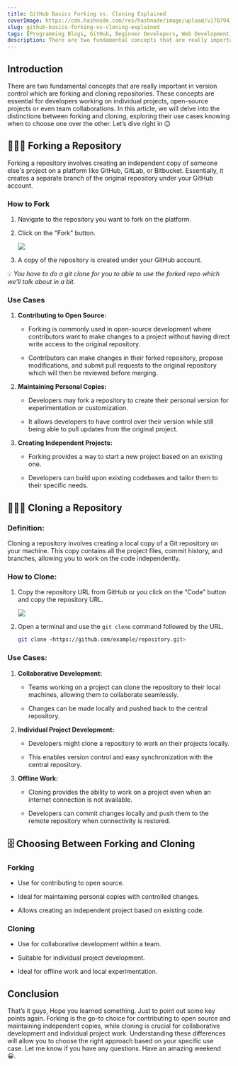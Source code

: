 ```yaml
---
title: GitHub Basics Forking vs. Cloning Explained
coverImage: https://cdn.hashnode.com/res/hashnode/image/upload/v1707941614952/9b1516ba-53c8-4d18-a63d-3669dba33305.jpeg
slug: github-basics-forking-vs-cloning-explained
tags: [Programming Blogs, GitHub, Beginner Developers, Web Development, JavaScript, Open Source]
description: There are two fundamental concepts that are really important in version control which are forking and cloning repositories
---
```


## Introduction

There are two fundamental concepts that are really important in version control which are forking and cloning repositories. These concepts are essential for developers working on individual projects, open-source projects or even team collaborations. In this article, we will delve into the distinctions between forking and cloning, exploring their use cases knowing when to choose one over the other. Let’s dive right in 😉

## 👨🏽‍💻 **Forking a Repository**

Forking a repository involves creating an independent copy of someone else's project on a platform like GitHub, GitLab, or Bitbucket. Essentially, it creates a separate branch of the original repository under your GitHub account.

### **How to Fork**

1. Navigate to the repository you want to fork on the platform.

2. Click on the "Fork" button.

    ![](https://cdn.hashnode.com/res/hashnode/image/upload/v1707941685075/be39d36a-d195-41e7-8ffe-8de33fb68c34.png )

3. A copy of the repository is created under your GitHub account.


💡 *You have to do a git clone for you to able to use the forked repo which we’ll talk about in a bit.*

### **Use Cases**

1. **Contributing to Open Source:**

    * Forking is commonly used in open-source development where contributors want to make changes to a project without having direct write access to the original repository.

    * Contributors can make changes in their forked repository, propose modifications, and submit pull requests to the original repository which will then be reviewed before merging.

2. **Maintaining Personal Copies:**

    * Developers may fork a repository to create their personal version for experimentation or customization.

    * It allows developers to have control over their version while still being able to pull updates from the original project.

3. **Creating Independent Projects:**

    * Forking provides a way to start a new project based on an existing one.

    * Developers can build upon existing codebases and tailor them to their specific needs.


## 🧑🏽‍💻 **Cloning a Repository**

### **Definition:**

Cloning a repository involves creating a local copy of a Git repository on your machine. This copy contains all the project files, commit history, and branches, allowing you to work on the code independently.

### **How to Clone:**

1. Copy the repository URL from GitHub or you click on the “Code” button and copy the repository URL.

    ![](https://cdn.hashnode.com/res/hashnode/image/upload/v1707941702926/80b31480-8a34-435f-9a70-699638707935.png )

2. Open a terminal and use the `git clone` command followed by the URL.

    ```bash
    git clone <https://github.com/example/repository.git>
    ```


### **Use Cases:**

1. **Collaborative Development:**

    * Teams working on a project can clone the repository to their local machines, allowing them to collaborate seamlessly.

    * Changes can be made locally and pushed back to the central repository.

2. **Individual Project Development:**

    * Developers might clone a repository to work on their projects locally.

    * This enables version control and easy synchronization with the central repository.

3. **Offline Work:**

    * Cloning provides the ability to work on a project even when an internet connection is not available.

    * Developers can commit changes locally and push them to the remote repository when connectivity is restored.


## 🗄️ **Choosing Between Forking and Cloning**

### **Forking**

* Use for contributing to open source.

* Ideal for maintaining personal copies with controlled changes.

* Allows creating an independent project based on existing code.


### **Cloning**

* Use for collaborative development within a team.

* Suitable for individual project development.

* Ideal for offline work and local experimentation.


## Conclusion

That’s it guys, Hope you learned something. Just to point out some key points again. Forking is the go-to choice for contributing to open source and maintaining independent copies, while cloning is crucial for collaborative development and individual project work. Understanding these differences will allow you to choose the right approach based on your specific use case. Let me know if you have any questions. Have an amazing weekend 😀.
